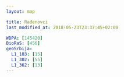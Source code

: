 ```yaml
---
layout: map

title: Rađenovci
last_modified_at: 2018-05-23T23:37:45+02:00

WDPA: [145420]
BioRaS: [456]
geoSrbija:
  L1_183: [15]
  L1_302: [55]
  L1_362: [13]
---
```

